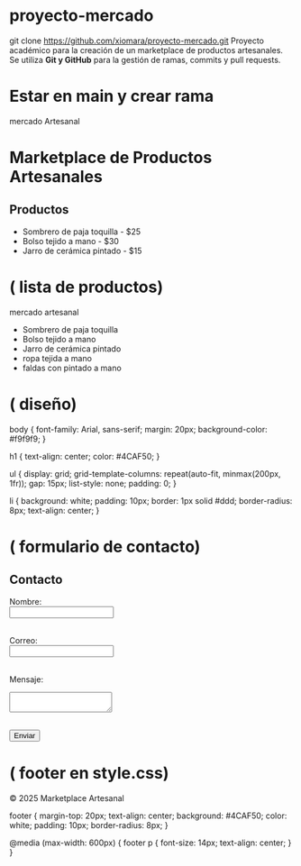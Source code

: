 # proyecto-mercado
git clone https://github.com/xiomara/proyecto-mercado.git
Proyecto académico para la creación de un marketplace de productos artesanales.  
Se utiliza **Git y GitHub** para la gestión de ramas, commits y pull requests.


# Estar en main y crear rama
<!DOCTYPE html>
<html lang="es">
<head>
  <meta charset="UTF-8">
 mercado  Artesanal
</head>
<body>
  <h1>Marketplace de Productos Artesanales</h1>

  <h2>Productos</h2>
  <ul>
    <li>Sombrero de paja toquilla - $25</li>
    <li>Bolso tejido a mano - $30</li>
    <li>Jarro de cerámica pintado - $15</li>
  </ul>
</body>
</html>


# ( lista de productos)
<head>
  <meta charset="UTF-8">
  mercado artesanal 
   <ul>
    <li>Sombrero de paja toquilla  </li>
    <li>Bolso tejido a mano </li>
    <li>Jarro de cerámica pintado </li>
    <li>ropa tejida a mano </li>
    <li>faldas con pintado a mano  </li>
  </ul>
  
  <link rel="stylesheet" href="styles.css">
</head>





# ( diseño)
body {
  font-family: Arial, sans-serif;
  margin: 20px;
  background-color: #f9f9f9;
}

h1 {
  text-align: center;
  color: #4CAF50;
}

ul {
  display: grid;
  grid-template-columns: repeat(auto-fit, minmax(200px, 1fr));
  gap: 15px;
  list-style: none;
  padding: 0;
}

li {
  background: white;
  padding: 10px;
  border: 1px solid #ddd;
  border-radius: 8px;
  text-align: center;
}

# ( formulario de contacto)
<h2>Contacto</h2>
<form>
  <label for="nombre">Nombre:</label><br>
  <input type="text" id="nombre" name="nombre"><br><br>

  <label for="correo">Correo:</label><br>
  <input type="email" id="correo" name="correo"><br><br>

  <label for="mensaje">Mensaje:</label><br>
  <textarea id="mensaje" name="mensaje"></textarea><br><br>

  <button type="submit">Enviar</button>
</form>

# ( footer en style.css)
<footer>
  <p>© 2025 Marketplace Artesanal</p>
</footer>


footer {
  margin-top: 20px;
  text-align: center;
  background: #4CAF50;
  color: white;
  padding: 10px;
  border-radius: 8px;
}

@media (max-width: 600px) {
  footer p {
    font-size: 14px;
    text-align: center;
  }
}



